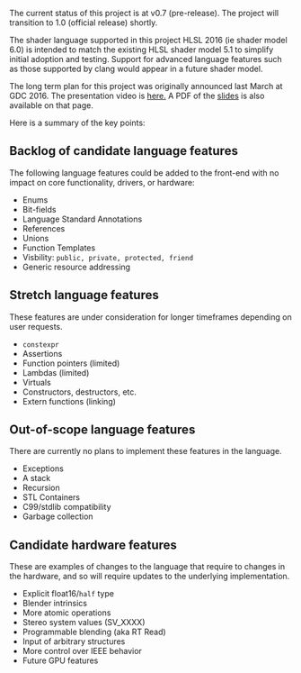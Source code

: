 The current status of this project is at v0.7 (pre-release). The project will transition to 1.0 (official release) shortly.

The shader language supported in this project HLSL 2016 (ie shader model 6.0) is intended to match the existing HLSL shader model 5.1 to simplify initial adoption and testing.
Support for advanced language features such as those supported by clang would appear in a future shader model.

The long term plan for this project was originally announced last March at GDC 2016.
The presentation video is [here.](https://www.youtube.com/watch?v=dcDDvoauaz0&t=351s)
A PDF of the [slides](http://1drv.ms/1T8iew9) is also available on that page.

Here is a summary of the key points:

## Backlog of candidate language features
The following language features could be added to the front-end with no impact on core functionality, drivers, or hardware:
* Enums
* Bit-fields
* Language Standard Annotations
* References
* Unions
* Function Templates
* Visbility: `public, private, protected, friend`
* Generic resource addressing

## Stretch language features
These features are under consideration for longer timeframes depending on user requests.
* `constexpr`
* Assertions
* Function pointers (limited)
* Lambdas (limited)
* Virtuals
* Constructors, destructors, etc.
* Extern functions (linking)

## Out-of-scope language features
There are currently no plans to implement these features in the language.
* Exceptions
* A stack
* Recursion
* STL Containers
* C99/stdlib compatibility
* Garbage collection

## Candidate hardware features
These are examples of changes to the language that require to changes in the hardware, and so will require updates to the underlying implementation.
* Explicit float16/`half` type
* Blender intrinsics
* More atomic operations
* Stereo system values (SV_XXXX)
* Programmable blending (aka RT Read)
* Input of arbitrary structures
* More control over IEEE behavior
* Future GPU features
